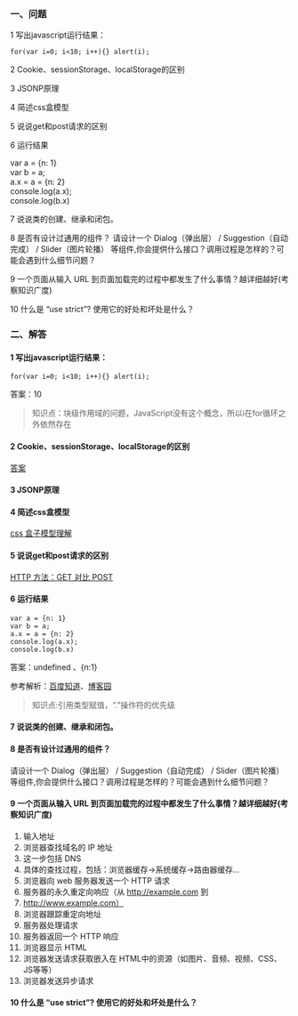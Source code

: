 ### 一、问题
1 写出javascript运行结果：

```
for(var i=0; i<10; i++){} alert(i); 
```

2 Cookie、sessionStorage、localStorage的区别

3 JSONP原理

4 简述css盒模型

5 说说get和post请求的区别

6 运行结果

var a = {n: 1}  
var b = a;  
a.x = a = {n: 2}  
console.log(a.x);  
console.log(b.x)  

7 说说类的创建、继承和闭包。

8 是否有设计过通用的组件？ 
请设计一个 Dialog（弹出层） / Suggestion（自动完成） / Slider（图片轮播） 等组件,你会提供什么接口？调用过程是怎样的？可能会遇到什么细节问题？

9 一个页面从输入 URL 到页面加载完的过程中都发生了什么事情？越详细越好(考察知识广度)

10 什么是 “use strict”? 使用它的好处和坏处是什么？

### 二、解答

#### 1 写出javascript运行结果：

```
for(var i=0; i<10; i++){} alert(i); 
```
答案：10        
> 知识点：块级作用域的问题，JavaScript没有这个概念，所以i在for循环之外依然存在

#### 2 Cookie、sessionStorage、localStorage的区别
[答案](http://note.youdao.com/noteshare?id=c0249d525b0fbefad534859fa244e758&sub=724BA8E3F7FD4CA3A97C8ACA2CFFFCA3)

#### 3 JSONP原理

#### 4 简述css盒模型
[css 盒子模型理解](http://www.cnblogs.com/clearsky/p/5696286.html)

#### 5 说说get和post请求的区别
[HTTP 方法：GET 对比 POST](http://www.w3school.com.cn/tags/html_ref_httpmethods.asp)

#### 6 运行结果
```
var a = {n: 1}  
var b = a;  
a.x = a = {n: 2}  
console.log(a.x);  
console.log(b.x)  
```
答案：undefined 、{n:1}  

参考解析：[百度知道](https://zhidao.baidu.com/question/136630095479015005.html)、[博客园](http://www.cnblogs.com/huaan011/p/4381703.html)
> 知识点:引用类型赋值，“.”操作符的优先级

#### 7 说说类的创建、继承和闭包。

#### 8 是否有设计过通用的组件？ 
请设计一个 Dialog（弹出层） / Suggestion（自动完成） / Slider（图片轮播） 等组件,你会提供什么接口？调用过程是怎样的？可能会遇到什么细节问题？

#### 9 一个页面从输入 URL 到页面加载完的过程中都发生了什么事情？越详细越好(考察知识广度)


1. 输入地址
2. 浏览器查找域名的 IP 地址
3. 这一步包括 DNS 
4. 具体的查找过程，包括：浏览器缓存->系统缓存->路由器缓存...
5. 浏览器向 web 服务器发送一个 HTTP 请求
6. 服务器的永久重定向响应（从 http://example.com 到 
7. http://www.example.com）
8. 浏览器跟踪重定向地址
9. 服务器处理请求
10. 服务器返回一个 HTTP 响应
11. 浏览器显示 HTML
12. 浏览器发送请求获取嵌入在 HTML中的资源（如图片、音频、视频、CSS、JS等等）
13. 浏览器发送异步请求

#### 10 什么是 “use strict”? 使用它的好处和坏处是什么？